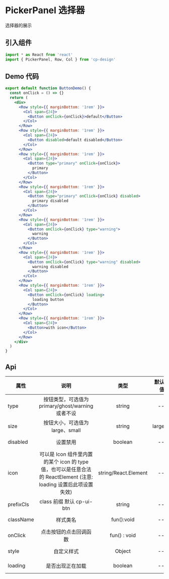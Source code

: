 # PickerPanel 选择器

选择器的展示

## 引入组件

```jsx
import * as React from 'react'
import { PickerPanel, Row, Col } from 'cp-design'
```

## Demo 代码

```jsx
export default function ButtonDemo() {
  const onClick = () => {}
  return (
    <div>
      <Row style={{ marginBottom: '1rem' }}>
        <Col span={24}>
          <Button onClick={onClick}>default</Button>
        </Col>
      </Row>
      <Row style={{ marginBottom: '1rem' }}>
        <Col span={24}>
          <Button disabled>default disabled</Button>
        </Col>
      </Row>
      <Row style={{ marginBottom: '1rem' }}>
        <Col span={24}>
          <Button type="primary" onClick={onClick}>
            primary
          </Button>
        </Col>
      </Row>
      <Row style={{ marginBottom: '1rem' }}>
        <Col span={24}>
          <Button type="primary" onClick={onClick} disabled>
            primary disabled
          </Button>
        </Col>
      </Row>
      <Row style={{ marginBottom: '1rem' }}>
        <Col span={24}>
          <Button onClick={onClick} type="warning">
            warning
          </Button>
        </Col>
      </Row>
      <Row style={{ marginBottom: '1rem' }}>
        <Col span={24}>
          <Button onClick={onClick} type="warning" disabled>
            warning disabled
          </Button>
        </Col>
      </Row>
      <Row style={{ marginBottom: '1rem' }}>
        <Col span={24}>
          <Button onClick={onClick} loading>
            loading button
          </Button>
        </Col>
      </Row>
      <Row style={{ marginBottom: '1rem' }}>
        <Col span={24}>
          <Button>with icon</Button>
        </Col>
      </Row>
    </div>
  )
}
```

## Api

| 属性      |                                                       说明                                                       |         类型         | 默认值 | 可选 |
| --------- | :--------------------------------------------------------------------------------------------------------------: | :------------------: | -----: | :--: |
| type      |                                按钮类型，可选值为 primary/ghost/warning 或者不设                                 |        string        |     -- |  --  |
| size      |                                         按钮大小，可选值为 large、small                                          |        string        |  large |  --  |
| disabled  |                                                     设置禁用                                                     |       boolean        |     -- |  --  |
| icon      | 可以是 Icon 组件里内置的某个 icon 的 type 值，也可以是任意合法的 ReactElement (注意: loading 设置后此项设置失效) | string/React.Element |     -- |  --  |
| prefixCls |                                            class 前缀 默认 cp-ui-btn                                             |        string        |     -- |  --  |
| className |                                                     样式类名                                                     |      fun():void      |     -- |  --  |
| onClick   |                                              点击按钮的点击回调函数                                              |     fun() : void     |     -- |  --  |
| style     |                                                    自定义样式                                                    |        Object        |     -- |  --  |
| loading   |                                                 是否出现正在加载                                                 |       boolean        |     -- |  --  |
